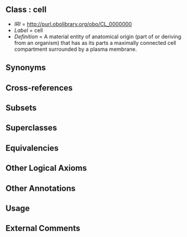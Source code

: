 
## Class : cell

 * *IRI* = http://purl.obolibrary.org/obo/CL_0000000
 * *Label* = cell
 * *Definition* = A material entity of anatomical origin (part of or deriving from an organism) that has as its parts a maximally connected cell compartment surrounded by a plasma membrane.

## Synonyms


## Cross-references


## Subsets


## Superclasses


## Equivalencies


## Other Logical Axioms


## Other Annotations


## Usage


## External Comments

